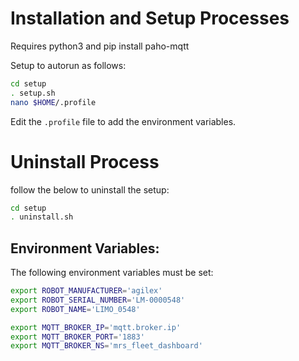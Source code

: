 # Installation and Setup Processes
Requires python3 and pip install paho-mqtt

Setup to autorun as follows:
```sh
cd setup
. setup.sh
nano $HOME/.profile
```

Edit the `.profile` file to add the environment variables.

# Uninstall Process
follow the below to uninstall the setup:
```sh
cd setup
. uninstall.sh
```

## Environment Variables:
The following environment variables must be set:
```sh
export ROBOT_MANUFACTURER='agilex'
export ROBOT_SERIAL_NUMBER='LM-0000548'
export ROBOT_NAME='LIMO_0548'

export MQTT_BROKER_IP='mqtt.broker.ip'
export MQTT_BROKER_PORT='1883'
export MQTT_BROKER_NS='mrs_fleet_dashboard'
```
